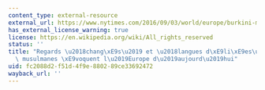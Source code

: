 ```yaml
---
content_type: external-resource
external_url: https://www.nytimes.com/2016/09/03/world/europe/burkini-musulmans-france-belgique.html
has_external_license_warning: true
license: https://en.wikipedia.org/wiki/All_rights_reserved
status: ''
title: "Regards \u2018chang\xE9s\u2019 et \u2018langues d\xE9li\xE9es\u2019 : Des\
  \ musulmanes \xE9voquent l\u2019Europe d\u2019aujourd\u2019hui"
uid: fc2088d2-f51d-4f9e-8802-89ce33692472
wayback_url: ''
---
```

